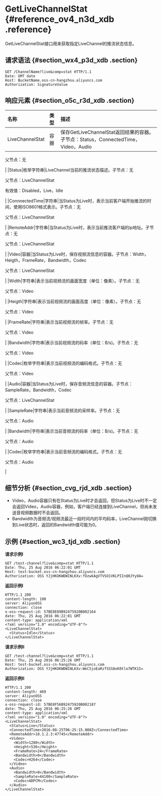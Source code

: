 # GetLiveChannelStat {#reference_ov4_n3d_xdb .reference}

GetLiveChannelStat接口用来获取指定LiveChannel的推流状态信息。

## 请求语法 {#section_wx4_p3d_xdb .section}

```
GET /ChannelName?live&comp=stat HTTP/1.1
Date: GMT date
Host: BucketName.oss-cn-hangzhou.aliyuncs.com
Authorization: SignatureValue
```

## 响应元素 {#section_o5c_r3d_xdb .section}

|名称|类型|描述|
|:-|:-|:-|
|LiveChannelStat|容器|保存GetLiveChannelStat返回结果的容器。子节点：Status，ConnectedTime，Video，Audio

父节点：无

|
|Status|枚举字符串|LiveChannel当前的推流状态描述。子节点：无

父节点：LiveChannelStat

有效值：Disabled，Live，Idle

|
|ConnnectedTime|字符串|当Status为Live时，表示当前客户端开始推流的时间，使用ISO8601格式表示。子节点：无

父节点：LiveChannelStat

|
|RemoteAddr|字符串|当Status为Live时，表示当前推流客户端的ip地址。子节点：无

父节点：LiveChannelStat

|
|Video|容器|当Status为Live时，保存视频流信息的容器。子节点：Width，Heigth，FrameRate，Bandwidth，Codec

父节点：LiveChannelStat

|
|Width|字符串|表示当前视频流的画面宽度（单位：像素）。子节点：无

父节点：Video

|
|Heigth|字符串|表示当前视频流的画面高度（单位：像素）。子节点：无

父节点：Video

|
|FrameRate|字符串|表示当前视频流的帧率。子节点：无

父节点：Video

|
|Bandwidth|字符串|表示当前视频流的码率（单位：B/s\)。子节点：无

父节点：Video

|
|Codec|枚举字符串|表示当前视频流的编码格式。子节点：无

父节点：Video

|
|Audio|容器|当Status为Live时，保存音频流信息的容器。子节点：SampleRate，Bandwidth，Codec

父节点：LiveChannelStat

|
|SampleRate|字符串|表示当前音频流的采样率。子节点：无

父节点：Audio

|
|Bandwidth|字符串|表示当前音频流的码率（单位：B/s\)。子节点：无

父节点：Audio

|
|Codec|枚举字符串|表示当前音频流的编码格式。子节点：无

父节点：Audio

|

## 细节分析 {#section_cvg_rjd_xdb .section}

-   Video，Audio容器只有在Status为Live时才会返回，但Status为Live时不一定会返回Video，Audio容器，例如，客户端已经连接到LiveChannel，但尚未发送音视频数据时不会返回。
-   Bandwidth为音频流/视频流最近一段时间内的平均码率，LiveChannel刚切换到Live状态时，返回的Bandwidth值可能为0。

## 示例 {#section_wc3_tjd_xdb .section}

**请求示例I**

```
GET /test-channel?live&comp=stat HTTP/1.1
Date: Thu, 25 Aug 2016 06:22:01 GMT
Host: test-bucket.oss-cn-hangzhou.aliyuncs.com
Authorization: OSS YJjHKOKWDWINLKXv:fOzwkAgVTVSO1VKLPIInQ0JYyOA=
```

**返回示例I**

```
HTTP/1.1 200
content-length: 100
server: AliyunOSS
connection: close
x-oss-request-id: 57BE8E89B92475920B002164
date: Thu, 25 Aug 2016 06:22:01 GMT
content-type: application/xml
<?xml version="1.0" encoding="UTF-8"?>
<LiveChannelStat>
  <Status>Idle</Status>
</LiveChannelStat>
```

**请求示例II**

```
GET /test-channel?live&comp=stat HTTP/1.1
Date: Thu, 25 Aug 2016 06:25:26 GMT
Host: test-bucket.oss-cn-hangzhou.aliyuncs.com
Authorization: OSS YJjHKOKWDWINLKXv:WeC5joEaRzfSSS8xK0tlo7WTK1I=
```

**返回示例II**

```
HTTP/1.1 200
content-length: 469
server: AliyunOSS
connection: close
x-oss-request-id: 57BE8F56B92475920B002187
date: Thu, 25 Aug 2016 06:25:26 GMT
content-type: application/xml
<?xml version="1.0" encoding="UTF-8"?>
<LiveChannelStat>
  <Status>Live</Status>
  <ConnectedTime>2016-08-25T06:25:15.000Z</ConnectedTime>
  <RemoteAddr>10.1.2.3:47745</RemoteAddr>
  <Video>
    <Width>1280</Width>
    <Height>536</Height>
    <FrameRate>24</FrameRate>
    <Bandwidth>0</Bandwidth>
    <Codec>H264</Codec>
  </Video>
  <Audio>
    <Bandwidth>0</Bandwidth>
    <SampleRate>44100</SampleRate>
    <Codec>ADPCM</Codec>
  </Audio>
</LiveChannelStat>
```

